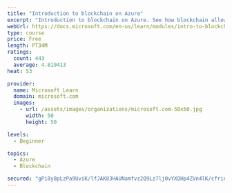 ```yaml
---
title: "Introduction to blockchain on Azure"
excerpt: "Introduction to blockchain on Azure. See how blockchain allows business partners to trust each other's data without a central authority. You'll also learn a bit about how blockchain works. The goal is to help you decide if blockchain is a good choice for your scenario."
webUrl: https://docs.microsoft.com/en-us/learn/modules/intro-to-blockchain/
type: course
price: Free
length: PT34M
ratings:
  count: 443
  average: 4.819413
heat: 53

provider:
  name: Microsoft Learn
  domain: microsoft.com
  images:
    - url: /assets/images/organizations/microsoft.com-50x50.jpg
      width: 50
      height: 50

levels:
  - Beginner

topics:
  - Azure
  - Blockchain

secured: "gPi8y8pLzPa9UviK/lfJAK83HAUNamfvz2Q9Lz7lj0vYXQHp4ZVn4lK/cfrinxdjzW+GuAEBIvJYWUOn2QM+tJWVIDeJbJTyIN2vDBvn+1jVEyTQ4X9gl1hfmnVkKVdX1vYC7LqgpGQ8OTiUmVBsx+ZbzMI00Y65pACSP2qNSO2yJf5LSW/0SBc1ldMhwGNCvuY8JE7W/YBpc+H6IJFn4/GtRnr3WWdJrSm4FRJ+qclKwWmfjlbZLEzcIDu+EbhLs2cnVIMsI0Ojblsk94u+P+OGf/RMy192HUKWwzeNzPB7jzlPfBx+/5Gz47uFyJF9ljGVeS+bL0IgFWlsgrBdfguh/hKXhN9A+NV3cLMnhTLSQY3MST8NqjbyBAhFLRksCZaqdJFxurlJ1fi4/f63C1muFuIXwWR94kh8cOAOOaA=;xysa176YXHLklZ8JecpZnw=="
---
```


